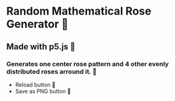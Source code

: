 # Random Mathematical Rose Generator :cherry_blossom:

## Made with p5.js :hibiscus:

### Generates one center rose pattern and 4 other evenly distributed roses arround it. :blossom:

- Reload button :sunflower:
- Save as PNG button :rose:
